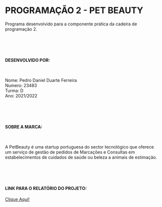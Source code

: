 # PROGRAMAÇÃO 2 - PET BEAUTY
 Programa desenvolvido para a componente prática da cadeira de programação 2.
 
 <br><br><br>
 
 <h4>DESENVOLVIDO POR:</h4><br>
 <p>Nome: Pedro Daniel Duarte Ferreira<br>
 Numero: 23483<br>
 Turma: D<br>
 Ano: 2021/2022<br></p>
 
 <br><br><br>
 
 <h4>SOBRE A MARCA: </h4><br>
 <p>A PetBeauty é uma startup portuguesa do sector tecnológico que oferece um serviço de gestão de pedidos de Marcações e Consultas em estabelecimentos de cuidados de saúde ou beleza a animais de estimação.</p>
 
 
 
 <br><br><br>
 
 <h4>LINK PARA O RELATÓRIO DO PROJETO: </h4><a target="_blank" href="#">Clique Aqui!</a> 
